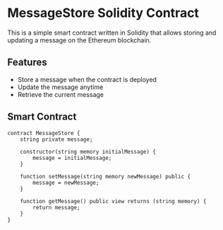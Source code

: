 # MessageStore Solidity Contract

This is a simple smart contract written in Solidity that allows storing and updating a message on the Ethereum blockchain.

## Features
- Store a message when the contract is deployed
- Update the message anytime
- Retrieve the current message

## Smart Contract

```solidity
contract MessageStore {
    string private message;

    constructor(string memory initialMessage) {
        message = initialMessage;
    }

    function setMessage(string memory newMessage) public {
        message = newMessage;
    }

    function getMessage() public view returns (string memory) {
        return message;
    }
}
